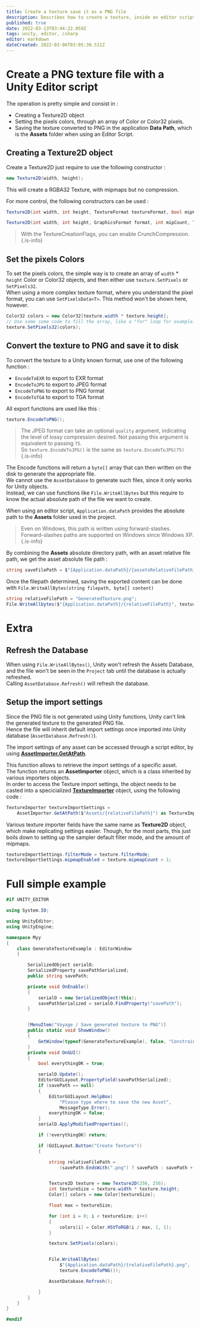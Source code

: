```yaml
---
title: Create a texture save it as a PNG file
description: Describes how to create a texture, inside an editor script, and save it to PNG format. This also applies for various other formats too.
published: true
date: 2022-03-13T03:44:22.059Z
tags: unity, editor, csharp
editor: markdown
dateCreated: 2022-03-06T03:05:30.511Z
---
```


# Create a PNG texture file with a Unity Editor script

The operation is pretty simple and consist in :

* Creating a Texture2D object
* Setting the pixels colors, through an array of Color or Color32 pixels.
* Saving the texture converted to PNG in the application **Data Path**, which is the **Assets** folder when using an Editor Script.

## Creating a Texture2D object

Create a Texture2D just require to use the following constructor :

```csharp
new Texture2D(width, height);
```

This will create a RGBA32 Texture, with mipmaps but no compression.

For more control, the following constructors can be used :

```csharp
Texture2D(int width, int height, TextureFormat textureFormat, bool mipChain, bool linear)
```

```csharp
Texture2D(int width, int height, GraphicsFormat format, int mipCount, TextureCreationFlags flags)
```

> With the TextureCreationFlags, you can enable CrunchCompression.
> {.is-info}

## Set the pixels Colors

To set the pixels colors, the simple way is to create an array of `width` * `height` Color or Color32 objects, and then either use `texture.SetPixels` or `SetPixels32`.  
When using a more complex texture format, where you understand the pixel format, you can use `SetPixelsData<T>`. This method won't be shown here, however.

```csharp
Color32 colors = new Color32[texture.width * texture.height];
// Use some some code to fill the array, like a "for" loop for example.
texture.SetPixels32(colors);
```

## Convert the texture to PNG and save it to disk

To convert the texture to a Unity known format, use one of the following function :
  * `EncodeToEXR` to export to EXR format
  * `EncodeToJPG` to export to JPEG format
  * `EncodeToPNG` to export to PNG format
  * `EncodeToTGA` to export to TGA format
  
All export functions are used like this :

```csharp
texture.EncodeToPNG();
```

> The JPEG format can take an optional `quality` argument, indicating the level of lossy compression desired. Not passing this argument is equivalent to passing `75`.  
> So  `texture.EncodeToJPG()` is the same as `texture.EncodeToJPG(75)`
{.is-info}


The Encode functions will return a `byte[]` array that can then written on the disk to generate the appropriate file.  
We cannot use the `AssetDatabase` to generate such files, since it only works for Unity objects.  
Instead, we can use functions like `File.WriteAllBytes` but this require to know the actual absolute path of the file we want to create.

When using an editor script, `Application.dataPath` provides the absolute path to the **Assets** folder used in the project.

> Even on Windows, this path is written using forward-slashes.  
> Forward-slashes paths are supported on Windows since Windows XP.
{.is-info}

By combining the **Assets** absolute directory path, with an asset relative file path, we get the asset absolute file path :

```csharp
string saveFilePath = $"{Application.dataPath}/{assetsRelativeFilePath}"
```

Once the filepath determined, saving the exported content can be done with `File.WriteAllBytes(string filepath, byte[] content)`

```csharp
string relativeFilePath = "GeneratedTexture.png";
File.WriteAllbytes($"{Application.dataPath}/{relativeFilePath}", texture.EncodeToPNG());
```

# Extra

## Refresh the Database

When using `File.WriteAllBytes()`, Unity won't refresh the Assets Database, and the file won't be seen in the `Project` tab until the database is actually refreshed.  
Calling `AssetDatabase.Refresh()` will refresh the database.

## Setup the import settings

Since the PNG file is not generated using Unity functions, Unity can't link the generated texture to the generated PNG file.  
Hence the file will inherit default import settings once imported into Unity database (`AssetDatabase.Refresh()`).

The import settings of any asset can be accessed through a script editor, by using [**AssetImporter.GetAtPath**](https://docs.unity3d.com/ScriptReference/AssetImporter.GetAtPath.html).

This function allows to retrieve the import settings of a specific asset.  
The function returns an **AssetImporter** object, which is a class inherited by various importers objects.  
In order to access the Texture import settings, the object needs to be casted into a specicialized [**TextureImporter**](https://docs.unity3d.com/ScriptReference/TextureImporter.html) object, using the following code :

```csharp
TextureImporter textureImportSettings =
    AssetImporter.GetAtPath($"Assets/{relativeFilePath}") as TextureImporter;
```

Various texture importer fields have the same name as **Texture2D** object, which make replicating settings easier. Though, for the most parts, this just boils down to setting up the sampler default filter mode, and the amount of mipmaps.

```csharp
textureImportSettings.filterMode = texture.filterMode;
textureImportSettings.mipmapEnabled = texture.mipmapCount > 1;
```

# Full simple example

```csharp
#if UNITY_EDITOR

using System.IO;

using UnityEditor;
using UnityEngine;

namespace Myy
{
    class GenerateTextureExample : EditorWindow
    {

        SerializedObject serialO;
        SerializedProperty savePathSerialized;
        public string savePath;

        private void OnEnable()
        {
            serialO = new SerializedObject(this);
            savePathSerialized = serialO.FindProperty("savePath");
        }


        [MenuItem("Voyage / Save generated texture to PNG")]
        public static void ShowWindow()
        {
            GetWindow(typeof(GenerateTextureExample), false, "Constraints");
        }
        private void OnGUI()
        {
            bool everythingOK = true;

            serialO.Update();
            EditorGUILayout.PropertyField(savePathSerialized);
            if (savePath == null)
            {
                EditorGUILayout.HelpBox(
                    "Please type where to save the new Asset",
                    MessageType.Error);
                everythingOK = false;
            }
            serialO.ApplyModifiedProperties();

            if (!everythingOK) return;

            if (GUILayout.Button("Create Texture"))
            {

                string relativeFilePath =
                    (savePath.EndsWith(".png") ? savePath : savePath + ".png");


                Texture2D texture = new Texture2D(256, 256);
                int textureSize = texture.width * texture.height;
                Color[] colors = new Color[textureSize];

                float max = textureSize;

                for (int i = 0; i < textureSize; i++)
                {
                    colors[i] = Color.HSVToRGB(i / max, 1, 1);
                }

                texture.SetPixels(colors);


                File.WriteAllBytes(
                    $"{Application.dataPath}/{relativeFilePath}.png",
                    texture.EncodeToPNG());

                AssetDatabase.Refresh();

            }
        }
    }
}

#endif
```